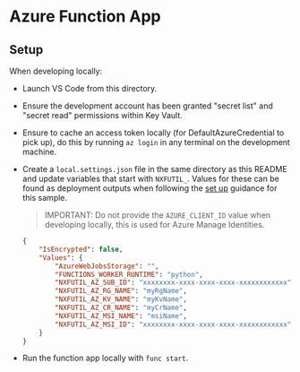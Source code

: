 # Azure Function App

## Setup

When developing locally:

- Launch VS Code from this directory.
- Ensure the development account has been granted "secret list" and "secret read" permissions within Key Vault.
- Ensure to cache an access token locally (for DefaultAzureCredential to pick up), do this by running `az login` in any terminal on the development machine.
- Create a `local.settings.json` file in the same directory as this README and update variables that start with `NXFUTIL_`. Values for these can be found as deployment outputs when following the [set up](../../../README.md) guidance for this sample.

    > IMPORTANT: Do not provide the `AZURE_CLIENT_ID` value when developing locally, this is used for Azure Manage Identities.   

    ``` json
    {
        "IsEncrypted": false,
        "Values": {
            "AzureWebJobsStorage": "",
            "FUNCTIONS_WORKER_RUNTIME": "python",
            "NXFUTIL_AZ_SUB_ID": "xxxxxxxx-xxxx-xxxx-xxxx-xxxxxxxxxxxx",
            "NXFUTIL_AZ_RG_NAME": "myRgName",
            "NXFUTIL_AZ_KV_NAME": "myKvName",
            "NXFUTIL_AZ_CR_NAME": "myCrName",
            "NXFUTIL_AZ_MSI_NAME": "msiName",
            "NXFUTIL_AZ_MSI_ID": "xxxxxxxx-xxxx-xxxx-xxxx-xxxxxxxxxxxx"
        }
    }
    ```

- Run the function app locally with `func start`.